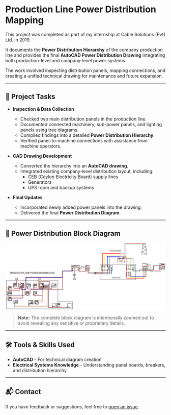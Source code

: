 # Production Line Power Distribution Mapping

This project was completed as part of my internship at Cable Solutions (Pvt) Ltd. in 2019.  

It documents the **Power Distribution Hierarchy** of the company production line and provides the final **AutoCAD Power Distribution Drawing** integrating both production-level and company-level power systems.

The work involved inspecting distribution panels, mapping connections, and creating a unified technical drawing for maintenance and future expansion.

---

## 📌 Project Tasks
- **Inspection & Data Collection**  
  - Checked two main distribution panels in the production line.  
  - Documented connected machinery, sub-power panels, and lighting panels using tree diagrams.
  - Compiled findings into a detailed **Power Distribution Hierarchy**.  
  - Verified panel-to-machine connections with assistance from machine operators.

- **CAD Drawing Development**  
  - Converted the hierarchy into an **AutoCAD drawing**.  
  - Integrated existing company-level distribution layout, including:  
    - CEB (Ceylon Electricity Board) supply lines  
    - Generators  
    - UPS room and backup systems  

- **Final Updates**  
  - Incorporated newly added power panels into the drawing.  
  - Delivered the final **Power Distribution Diagram**.

---

## 🔎 Power Distribution Block Diagram

![power-distribution](power-distribution.png)

> **Note:** The complete block diagram is intentionally zoomed out to avoid revealing any sensitive or proprietary details.

---

## 🛠 Tools & Skills Used
- **AutoCAD** - For technical diagram creation
- **Electrical Systems Knowledge** - Understanding panel boards, breakers, and distribution hierarchy

---

## 📬 Contact
If you have feedback or suggestions, feel free to [open an issue](https://github.com).
